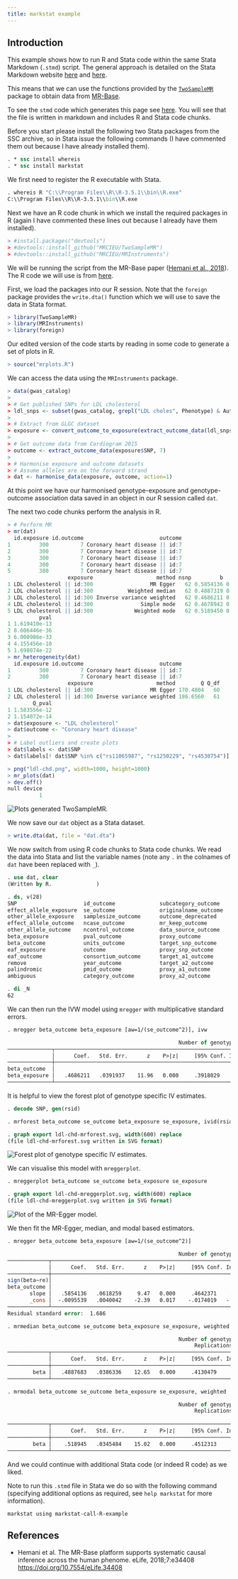 ```yaml
---
title: markstat example
---
```


## Introduction

This example shows how to run R and Stata code within the same Stata Markdown (`.stmd`) script. The general approach is detailed on the Stata Markdown website [here](https://data.princeton.edu/stata/markdown/quantiles) and [here](https://data.princeton.edu/stata/markdown/gettingStarted#R).

This means that we can use the functions provided by the [`TwoSampleMR`](https://github.com/MRCIEU/TwoSampleMR) package to obtain data from [MR-Base](http://www.mrbase.org/).

To see the `stmd` code which generates this page see [here](https://raw.githubusercontent.com/remlapmot/mrrobust/master/_drafts/markstat-call-R-example/markstat-call-R-example.stmd). You will see that the file is written in markdown and includes R and Stata code chunks.

Before you start please install the following two Stata packages from the SSC archive, so in Stata issue the following commands (I have commented them out because I have already installed them).

```stata
. * ssc install whereis
. * ssc install markstat
```


We first need to register the R executable with Stata.

```stata
. whereis R "C:\\Program Files\\R\\R-3.5.1\\bin\\R.exe"
C:\\Program Files\\R\\R-3.5.1\\bin\\R.exe
```


Next we have an R code chunk in which we install the required packages in R (again I have commented these lines out because I already have them installed).

```r
> #install.packages("devtools")
> #devtools::install_github("MRCIEU/TwoSampleMR")
> #devtools::install_github("MRCIEU/MRInstruments")
```


We will be running the script from the MR-Base paper ([Hemani et al., 2018](https://doi.org/10.7554/eLife.34408)). The R code we will use is from [here](https://raw.githubusercontent.com/explodecomputer/mr-base-methods-paper/master/scripts/ldl-chd.R).

First, we load the packages into our R session. Note that the `foreign` package provides the `write.dta()` function which we will use to save the data in Stata format.

```r
> library(TwoSampleMR)
> library(MRInstruments)
> library(foreign)
```


Our edited version of the code starts by reading in some code to generate a set of plots in R.

```r
> source("mrplots.R")
```


We can access the data using the `MRInstruments` package.

```r
> data(gwas_catalog)
> 
> # Get published SNPs for LDL cholesterol
> ldl_snps <- subset(gwas_catalog, grepl("LDL choles", Phenotype) & Author == "Willer CJ")$SNP
> 
> # Extract from GLGC dataset
> exposure <- convert_outcome_to_exposure(extract_outcome_data(ldl_snps, 300))
> 
> # Get outcome data from Cardiogram 2015
> outcome <- extract_outcome_data(exposure$SNP, 7)
> 
> # Harmonise exposure and outcome datasets
> # Assume alleles are on the forward strand
> dat <- harmonise_data(exposure, outcome, action=1)
```

At this point we have our harmonised genotype-exposure and genotype-outcome association data saved in an object in our R session called `dat`.

The next two code chunks perform the analysis in R.

```r
> # Perform MR
> mr(dat)
  id.exposure id.outcome                        outcome
1         300          7 Coronary heart disease || id:7
2         300          7 Coronary heart disease || id:7
3         300          7 Coronary heart disease || id:7
4         300          7 Coronary heart disease || id:7
5         300          7 Coronary heart disease || id:7
                   exposure                    method nsnp         b         se
1 LDL cholesterol || id:300                  MR Egger   62 0.5854136 0.06182590
2 LDL cholesterol || id:300           Weighted median   62 0.4887319 0.03913398
3 LDL cholesterol || id:300 Inverse variance weighted   62 0.4686211 0.03919370
4 LDL cholesterol || id:300               Simple mode   62 0.4678942 0.06294220
5 LDL cholesterol || id:300             Weighted mode   62 0.5189450 0.03400655
          pval
1 1.619410e-13
2 8.606446e-36
3 6.000986e-33
4 4.155456e-10
5 1.698074e-22
> mr_heterogeneity(dat)
  id.exposure id.outcome                        outcome
1         300          7 Coronary heart disease || id:7
2         300          7 Coronary heart disease || id:7
                   exposure                    method        Q Q_df
1 LDL cholesterol || id:300                  MR Egger 170.4804   60
2 LDL cholesterol || id:300 Inverse variance weighted 186.6560   61
        Q_pval
1 1.583556e-12
2 1.154072e-14
> dat$exposure <- "LDL cholesterol"
> dat$outcome <- "Coronary heart disease"
> 
> # Label outliers and create plots
> dat$labels <- dat$SNP
> dat$labels[! dat$SNP %in% c("rs11065987", "rs1250229", "rs4530754")] <- NA
```



```r
> png("ldl-chd.png", width=1000, height=1000)
> mr_plots(dat)
> dev.off()
null device 
          1 
```


![Plots generated `TwoSampleMR`.](ldl-chd.png)

We now save our `dat` object as a Stata dataset.

```r
> write.dta(dat, file = "dat.dta")
```


We now switch from using R code chunks to Stata code chunks. We read the data into Stata and list the variable names (note any `.` in the colnames of `dat` have been replaced with `_`).

```stata
. use dat, clear
(Written by R.              )

. ds, v(28)
SNP                     id_outcome              subcategory_outcome     exposure
effect_allele_exposure  se_outcome              originalname_outcome    se_exposure
other_allele_exposure   samplesize_outcome      outcome_deprecated      pval_exposure
effect_allele_outcome   ncase_outcome           mr_keep_outcome         units_exposure
other_allele_outcome    ncontrol_outcome        data_source_outcome     mr_keep_exposure
beta_exposure           pval_outcome            proxy_outcome           pval_origin_exposure
beta_outcome            units_outcome           target_snp_outcome      units_exposure_dat
eaf_exposure            outcome                 proxy_snp_outcome       id_exposure
eaf_outcome             consortium_outcome      target_a1_outcome       action
remove                  year_outcome            target_a2_outcome       mr_keep
palindromic             pmid_outcome            proxy_a1_outcome        labels
ambiguous               category_outcome        proxy_a2_outcome

. di _N
62
```


We can then run the IVW model using `mregger` with multiplicative standard errors.

```stata
. mregger beta_outcome beta_exposure [aw=1/(se_outcome^2)], ivw

                                                      Number of genotypes = 62
──────────────┬────────────────────────────────────────────────────────────────
              │      Coef.   Std. Err.      z    P>|z|     [95% Conf. Interval]
──────────────┼────────────────────────────────────────────────────────────────
beta_outcome  │
beta_exposure │   .4686211   .0391937    11.96   0.000     .3918029    .5454394
──────────────┴────────────────────────────────────────────────────────────────
```


It is helpful to view the forest plot of genotype specific IV estimates.

```stata
. decode SNP, gen(rsid)

. mrforest beta_outcome se_outcome beta_exposure se_exposure, ivid(rsid)

. graph export ldl-chd-mrforest.svg, width(600) replace
(file ldl-chd-mrforest.svg written in SVG format)
```


![Forest plot of genotype specific IV estimates.](ldl-chd-mrforest.svg)

We can visualise this model with `mreggerplot`.

```stata
. mreggerplot beta_outcome se_outcome beta_exposure se_exposure

. graph export ldl-chd-mreggerplot.svg, width(600) replace
(file ldl-chd-mreggerplot.svg written in SVG format)
```


![Plot of the MR-Egger model.](ldl-chd-mreggerplot.svg)

We then fit the MR-Egger, median, and modal based estimators.

```stata
. mregger beta_outcome beta_exposure [aw=1/(se_outcome^2)]

                                                      Number of genotypes = 62
─────────────┬────────────────────────────────────────────────────────────────
             │      Coef.   Std. Err.      z    P>|z|     [95% Conf. Interval]
─────────────┼────────────────────────────────────────────────────────────────
sign(beta~re)│
beta_outcome │
       slope │   .5854136   .0618259     9.47   0.000     .4642371    .7065902
       _cons │  -.0095539   .0040042    -2.39   0.017    -.0174019   -.0017059
─────────────┴────────────────────────────────────────────────────────────────
Residual standard error:  1.686
```



```stata
. mrmedian beta_outcome se_outcome beta_exposure se_exposure, weighted

                                                      Number of genotypes = 62
                                                           Replications = 1000
─────────────┬────────────────────────────────────────────────────────────────
             │      Coef.   Std. Err.      z    P>|z|     [95% Conf. Interval]
─────────────┼────────────────────────────────────────────────────────────────
        beta │   .4887683   .0386336    12.65   0.000     .4130479    .5644888
─────────────┴────────────────────────────────────────────────────────────────
```



```stata
. mrmodal beta_outcome se_outcome beta_exposure se_exposure, weighted

                                                      Number of genotypes = 62
                                                           Replications = 1000
                                                                       Phi = 1
─────────────┬────────────────────────────────────────────────────────────────
             │      Coef.   Std. Err.      z    P>|z|     [95% Conf. Interval]
─────────────┼────────────────────────────────────────────────────────────────
        beta │    .518945   .0345484    15.02   0.000     .4512313    .5866587
─────────────┴────────────────────────────────────────────────────────────────
```


And we could continue with additional Stata code (or indeed R code) as we liked.

Note to run this `.stmd` file in Stata we do so with the following command (specifying additional options as required, see `help markstat` for more information).
```
markstat using markstat-call-R-example
```

## References

- Hemani et al. The MR-Base platform supports systematic causal inference across the human phenome. eLife, 2018;7:e34408 <https://doi.org/10.7554/eLife.34408>
